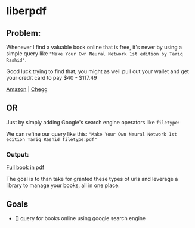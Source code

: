 # liberpdf

## Problem:

Whenever I find a valuable book online that is free, it's never by using a simple query like `"Make Your Own Neural Network 1st edition by Tariq Rashid"`.

Good luck trying to find that, you might as well pull out your wallet and get your credit card to pay $40 - $117.49

[Amazon](https://www.amazon.com/Make-Your-Own-Neural-Network/dp/1530826608) |
[Chegg](https://www.chegg.com/textbooks/make-your-own-neural-network-1st-edition-9781530826605-1530826608?preSelection=Buy&c_id=sem&utm_source=google&utm_medium=cpc&utm_campaign=tb--long_tail-campaign_googleshoppingpmax&utm_content=&gad_source=1&gclid=CjwKCAjw_ZC2BhAQEiwAXSgClvBz874pyx2r9tWtBRqAEVnRybTDhKP00c0WNbMg9pr7uV0h1bwqAxoCFt4QAvD_BwE&gclsrc=aw.ds)

## OR

Just by simply adding Google's search engine operators like `filetype:`

We can refine our query like this: `"Make Your Own Neural Network 1st edition Tariq Rashid filetype:pdf"`

### Output:

[Full book in pdf](https://davidhason.com/wp-content/uploads/2023/12/5_6278459055300150353.pdf)

The goal is to than take for granted these types of urls and leverage a library to manage your books, all in one place.

## Goals

- [] query for books online using google search engine
